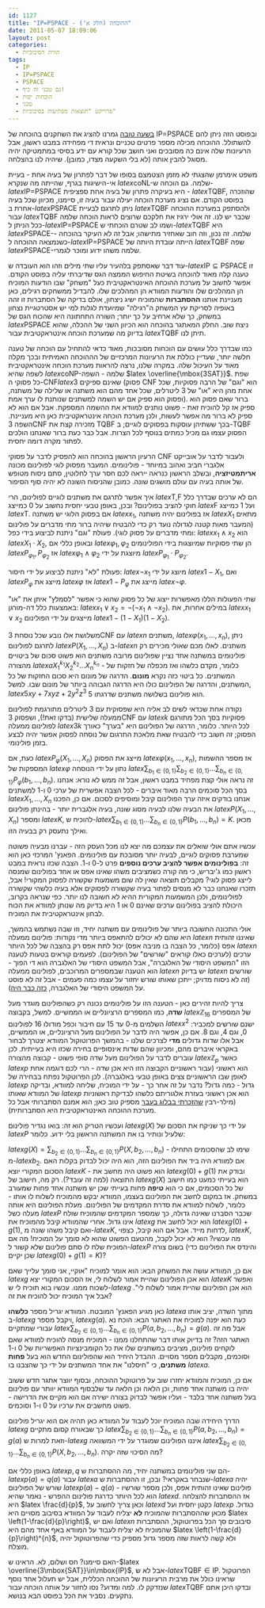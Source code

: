 ```yaml
---
id: 1127
title: "IP=PSPACE - ההוכחה (חלק א')"
date: 2011-05-07 18:09:06
layout: post
categories: 
  - תורת הסיבוכיות
tags: 
  - IP
  - IP=PSPACE
  - PSPACE
  - גם טכני זה כיף!
  - הוכחות יפות
  - טכני
  - פרוייקט "תוצאות מפתיעות בסיבוכיות"
---
```

<a href="http://www.gadial.net/?p=1074">בשעה טובה</a> גמרנו להציג את השחקנים בהוכחה של IP=PSPACE ובפוסט הזה ניתן להם להשתולל. ההוכחה מכילה מספר פרטים טכניים ונראית די מפחידה במבט ראשון, אבל הרעיונות שלה אינם כה מסובכים ואני חושב שכל קורא עם ידע בסיסי במתמטיקה יהיה מסוגל להבין אותה (לא בלי השקעה מצדו, כמובן). שיהיה לנו בהצלחה.

משפט אימרמן שהצגתי לא מזמן הצטמצם בסופו של דבר לפתרון של בעיה אחת - בעיית אי-הישיגות בגרף, שהייתה מה שנקרא $latex \mbox{coNL}$-שלמה. גם הוכחה ש-$latex \mbox{IP=PSPACE}$ היא בעיקרה פתרון של בעיה אחת ספציפית - $latex \mbox{TQBF}$, שהוזכרה בפוסט הקודם. אם נציג מערכת הוכחה יעילה עבור בעיה זו, סיימנו, מכיוון שכל בעיה אחרת ב-$latex \mbox{PSPACE}$ ניתן לתרגם לבעיית $latex \mbox{TQBF}$ ולהסתפק במערכת ההוכחה עבור $latex \mbox{TQBF}$ שכבר יש לנו. זה אולי ירגיז את חלקכם שרוצים לראות הוכחה שלמה ככל הניתן ל-$latex \mbox{IP=PSPACE}$ ושמו לב שטרם הוכחתי ש-$latex \mbox{TQBF}$ היא $latex \mbox{PSPACE}$-שלמה. זה נכון, וזה חוב שאחזיר מתישהו; אבל זה לא העיקר בהוכחה - כשנמצאה ההוכחה ל-$latex \mbox{IP=PSPACE}$ הייתה עובדת היותה של $latex \mbox{TQBF}$ שפה $latex \mbox{PSPACE}$-שלמה משהו ידוע ומוכר לגמרי.

עוד דבר שאסתפק בלהעיר עליו שתי מילים וזהו הוא העובדה ש-$latex \mbox{IP}\subseteq\mbox{PSPACE}$ זו טענה קלה מאוד להוכחה בשיטת החיפוש הממצה הגס שדיברתי עליה בפוסט הקודם. אפשר לחשוב על מערכת ההוכחה האינטראקטיבית כעל "משחק" שבו הודעות המוכיח הן המהלכים שלו והודעות המוודא הן המהלכים שלו. להבדיל ממשחקים רגילים, כאן מעניינת אותנו <strong>ההסתברות</strong> שהמוכיח ישיג ניצחון, אולם בדיקה של הסתברות זו זהה באופיה לסריקת עץ המשחק ה"רגילה" שמיועדת לגלות למי יש אסטרטגיית נצחון במשחק, כך שלא ארחיב על כך יותר; השורה התחתונה היא שהכוח הגס של $latex \mbox{PSPACE}$ ניצח שוב. החלק המאתגר בהוכחה הוא הכיוון השני של ההכלה, שהוא בדיוק מה שמערכת הוכחה אינטראקטיבית עבור $latex \mbox{TQBF}$ תיתן לנו.

כמו שבדרך כלל עושים עם הוכחות מסובכות, מאוד כדאי להתחיל עם הוכחה של טענה חלשה יותר, שעדיין כוללת את הרעיונות המרכזיים של הההוכחה האמיתית ובכך מקלה מאוד על העיכול שלה. במקרה שלנו, נרצה להראות מערכת הוכחה אינטראקטיבית לשפה שהיא $latex \mbox{coNP}$-שלמה - השפה $latex \overline{\mbox{3SAT}}$. שפת כל פסוקי ה-CNF$latex 3$ שאינם ספיקים (פסוק CNF הוא "וגם" של הרבה פסוקיות, שכל אחת מהן היא "או" של 3 ליטרלים, שכל אחד מהם הוא משתנה או שלילה של משתנה, ופסוק הוא ספיק אם יש השמה למשתנים שנותנת לו ערך אמת). ברור שאם פסוק הוא ספיק אז קל להוכיח זאת - פשוט נותנים למוודא את ההשמה המספקת. אבל אם הוא לא ספיק לא ברור מה אפשר לעשות, ולכן מערכת הוכחה אינטראקטיבית כאן היא מעניינת. השפה 3CNF מזכירה קצת את TQBF בכך ששתיהן עוסקות בפסוקים לוגיים; ב-TQBF הפסוק עצמו גם מכיל כמתים בנוסף לכל הצרות. אבל כבר כעת ברור שאנחנו הולכים לפתור מקרה דומה יחסית.

הרעיון הראשון בהוכחה הוא להפסיק לדבר על פסוקי CNF ולעבור לדבר על אובייקט אלגברי חביב ואהוב במיוחד - פולינומים. המעבר מפסוק לוגי לפולינום מכונה <strong>אריתמטיזציה</strong>, ובשלב הראשון כנראה ייראה לכם חסר ערך לחלוטין, סתם ניסוח מטופש של אותה בעיה עם עולם מושגים שונה. כמובן שהניסוח השונה לא יהיה סוף הסיפור.

איך אפשר לתרגם את משתנים לוגיים לפולינום, הרי $latex \mbox{T,F}$ הם לא ערכים שבדרך כלל חוקי להציב בפולינום? ובכן, באופן טבעי יחסית נחשוב על 0 כמייצג $latex \mbox{F}$ ועל 1 כמייצג $latex \mbox{T}$. אם בפסוק הלוגי יש משתנה $latex x_{1}$, אז בפולינום יהיה משתנה $latex X_{1}$ מתאים (המעבר מאות קטנה לגדולה נועד רק כדי להבטיח שיהיה ברור מתי מדברים על פולינום ומתי מדברים על פסוק לוגי). פעולת "וגם" ניתנת לביצוע בידי כפל: $latex x_{1}\wedge x_{2}$ הוא $latex X_{1}\cdot X_{2}$, ובאופן כללי אם $latex \varphi_{1},\varphi_{2}$ הן שתי פסוקיות שמיוצגות בידי הפולינומים $latex P_{\varphi_{1}},P_{\varphi_{2}}$ אז $latex \varphi_{1}\wedge\varphi_{2}$ מיוצגת על ידי $latex P_{\varphi_{1}}\cdot P_{\varphi_{2}}$.

פעולת "לא" ניתנת לביצוע על ידי חיסור: $latex \neg x_{1}$ מיוצג על ידי $latex 1-X_{1}$, ואם $latex P_{\varphi}$ מייצג את $latex \varphi$ אז $latex 1-P_{\varphi}$ מייצג את $latex \neg\varphi$.

שתי הפעולות הללו מאפשרות ייצוג של כל פסוק שהוא כי אפשר "לסמלץ" איתן את "או" באמצעות כלל דה-מורגן: $latex x_{1}\vee x_{2}=\neg\left(\neg x_{1}\wedge\neg x_{2}\right)$. במילים אחרות, את $latex x_{1}\vee x_{2}$ מייצגים על ידי הפולינום $latex 1-\left(1-X_{1}\right)\left(1-X_{2}\right)$.

משלושת אלו נובע שכל נוסחת 3CNF עם $latex n$ משתנים, $latex \varphi\left(x_{1},\dots,x_{n}\right)$, ניתן לתרגם לפולינום $latex P\left(X_{1},\dots,X_{n}\right)$ ב-$latex n$ משתנים. לאלו מכם שאולי מכירים רק פולינומים במשתנה אחד נציין שפולינום מרובה משתנים הוא פשוט סכום של ביטויים מהצורה $latex aX_{1}^{k_{1}}X_{2}^{k_{2}}\dots X_{n}^{k_{n}}$ - כלומר, מקדם כלשהו ואז מכפלה של חזקות של המשתנים. כל ביטוי כזה נקרא <strong>מונום</strong>. הדרגה של מונום היא סכום החזקות של כל המשתנים, והדרגה של הפולינום כולו היא הדרגה הגבוהה ביותר של מונום שבו. למשל, $latex 5xy+7xyz+2y^{2}z^{3}$ הוא פולינום בשלושה משתנים שדרגתו 5.

נקודה אחת שכדאי לשים לב אליה היא שפסוקית עם 3 ליטרלים מתורגמת לפולינום ממעלה שלישית (בדקו זאת!), ושפסוק 3CNF עם $latex k$ פסוקיות בסך הכל מתורגם לפולינום ממעלה $latex 3k$ לכל היותר. כלומר, הדרגה של הפולינום היא "בערך" כאורך הפסוק; זה חשוב כדי להבטיח שאת מלאכת התרגום של נוסחה לפסוק אפשר יהיה לבצע בזמן פולינומי.

כעת, אם $latex P_{\varphi}\left(X_{1},\dots,X_{n}\right)$ מייצג את הפסוק $latex \varphi\left(x_{1},\dots,x_{n}\right)$, אז מספר ההשמות המספקות של $latex \varphi$ נתון על ידי הנוסחה $latex \sum_{b_{1}\in\left\{ 0,1\right\} }\sum_{b_{2}\in\left\{ 0,1\right\} }\dots\sum_{b_{n}\in\left\{ 0,1\right\} }P_{\varphi}\left(b_{1},\dots,b_{n}\right)$. זה נראה אולי קצת מפחיד במבט ראשון, אבל זה ממש לא נורא: אנחנו בסך הכל סוכמים הרבה מאוד איברים - לכל הצבה אפשרית של ערכי 0 ו-1 למשתנים $latex X_{1},\dots,X_{n}$ אנחנו בודקים איזה ערך הפולינום קיבל ומוסיפים לסכום. אם כן, הפכנו את הבעיה שלנו לבעיה מסוג שונה, בעיה אלגברית יותר - בהינתן פולינום $latex P\left(X_{1},\dots,X_{n}\right)$ ומספר $latex K$, להוכיח ש-$latex \sum_{b_{1}\in\left\{ 0,1\right\} }\dots\sum_{b_{n}\in\left\{ 0,1\right\} }P\left(b_{1},\dots,b_{n}\right)=K$. מכאן ואילך נתעסק רק בבעיה הזו.

עכשיו אתם אולי שואלים את עצמכם מה יצא לנו מכל העסק הזה - עברנו מבעיה פשוטה שמערבת פסוקים לוגיים, לבעיה יותר מסובכת עם פולינומים. הפאנץ' המרכזי כאן הוא זה: <strong>בפולינומים אפשר להציב ערכים נוספים</strong> פרט ל-0 ו-1. הצבה שכזו נראית במבט ראשון כמו ג'יבריש, כי מה קורה כשמציבים משהו שאינו אפס או אחד בפולינום שמנסה לייצג פסוק לוגי? מקבלים תוצאה שאין לה שום משמעות שקשורה לפסוק המקורי! אבל, תזכרו שאנחנו כבר לא מנסים לפתור בעיה שקשורה לפסוקים אלא בעיה כלשהי שקשורה לפולינומים, ולכן המשמעות המקורית ההיא לא חשובה לנו יותר. כפי שנראה בקרוב, היכולת להציב בפולינום ערכים שאינם 0 או 1 היא בדיוק מה שנותן למוודא את הכוח לבחון אינטראקטיבית את המוכיח.

אולי התכונה החשובה ביותר של פולינומים עם משתנה יחיד, וזו שבה נשתמש בהמשך, היא שהם לא יכולים להתאפס ביותר מדי נקודות: פולינום ממעלה $latex n$ שאיננו זהותית אפס (כלומר, כל הצבה בו מניבה אפס) יכול לתת אפס רק בהצבה של לכל היותר $latex n$ ערכים (לערכים כאלו קוראים "שורשים" של הפולינום). לפעמים קוראים בטעות לטענה הזו "המשפט היסודי של האלגברה", אבל המשפט היסודי של האלגברה הוא די הפוך - הוא הטענה שבמספרים המרוכבים, לפולינום ממעלה $latex n$ יש בדיוק $latex n$ שורשים (זה לא ניסוח מדויק; ייתכן שאותו שורש יחזור על עצמו כמה פעמים - אבל זה לא פוסט על המשפט היסודי של האלגברה, <a href="http://www.gadial.net/?p=215">כזה כבר היה</a>).

צריך להיות זהירים כאן - הטענה הזו על פולינומים נכונה רק כשהפולינום מוגדר מעל <strong>שדה</strong>, כמו המספרים הרציונליים או הממשיים. למשל, בקבוצה $latex \mathbb{Z}_{16}$ של המספרים השלמים מ-0 עד 15 עם חיבור וכפל מודולו 16 לפולינום $latex x^{2}$ ישנם שורשים למכביר: 0, וגם 4, וגם 8. אם כן, אפשר היה לדבר על הפולינום מעל הרציונליים, או הממשיים, אבל אלו שדות גדולים <strong>מדי</strong> לצרכים שלנו - בהמשך הפרוטוקול המוודא יצטרך לבחור באקראי איברים מהם, ומכיוון שהם שדות אינסופיים בחירה שכזו היא בעייתית. לכן עוברים לדבר על הפולינום מעל שדה סופי פשוט - קבוצה מהצורה $latex \mathbb{Z}_{p}$ כאשר $latex p$ הוא ראשוני (עבור ראשוניים הקבוצה הזו היא אכן שדה - הרי לכם דוגמה אחת לאופן שבו הראשוניים צצים באופן טבעי באלגברה). לכן הפרוטקול נפתח בבחירה של $latex p$ גדול - כמה גדול? נדבר על זה אחר כך - על ידי המוכיח, שליחה למוודא, ובדיקה של המוודא שאותו $latex p$ הוא אכן ראשוני בעזרת אלגוריתם כלשהו לבדיקת ראשוניות (מילר-רבין <a href="http://www.gadial.net/?p=202">שהזכרתי בבלוג בעבר</a> מספיק טוב כאן; הוא אמנם הסתברותי אבל כל מערכת ההוכחה האינטראקטיבית היא הסתברותית).

ועכשיו הטריק הוא זה: בואו נגדיר פולינום $latex g\left(X\right)$ על ידי כך שניקח את הסכום של $latex P$ שלעיל ונותיר בו את המשתנה הראשון בלי ידוע. כלומר:

$latex g\left(X\right)=\sum_{b_{2}\in\left\{ 0,1\right\} }\dots\sum_{b_{n}\in\left\{ 0,1\right\} }P\left(X,b_{2},\dots,b_{n}\right)$ - שימו לב שהסכומים התחילו מ-$latex b_{2}$. אם למוודא היה ביד את הפולינום הזה, הוא היה יכול לבדוק בקלות האם הסכום המקורי יוצא $latex K$ - הוא פשוט היה מחשב את $latex g\left(0\right)+g\left(1\right)$ ובודק את התוצאה (למה זה עובד?). רק מה, חישוב של $latex g\left(X\right)$ הוא בעייתי כמעט כמו חישוב של כל הסכומים, אם כי הוא <strong>טיפה</strong> פחות בעייתי שכן יש משתנה אחד פחות שמעורב במשחק. אז במקום לחשב את הפולינום בעצמו, המוודא יבקש מהמוכיח לשלוח לו אותו - כלומר, לשלוח למוודא את סדרת המקדמים של הפולינום. מעלת הפולינום היא אותה מעלה כשל $latex P$ שכבר הסברנו שאינה גדולה, כך שמספר המקדמים שהמוכיח שולח אינו גדול. אחרי שהמוודא קיבל מהמוכיח את $latex g$ הוא יכול לחשב את $latex g\left(0\right)+g\left(1\right)$, ואם קיבל משהו שונה מ-$latex K$, לדחות מייד. אבל אם הוא קיבל, כצפוי, $latex K$, מה עכשיו? הוא לא יכול לקבל, מהטעם הפשוט שהוא לא סומך על המוכיח! מה אם המוכיח שלח לו סתם פולינום שלא קשור ל-$latex P$ בשום צורה (והינדס את הפולינום כדי שכן יקיים $latex g\left(0\right)+g\left(1\right)=K$)?

אם כן, המוודא עושה את המשחק הבא: הוא אומר למוכיח "אוקיי, אני סומך עלייך שאם $latex g$ הוא אכן הפולינום שהיית אמור לשלוח לי, אז הסכום המקורי יצא $latex K$ ואפשר לשכוח ממנו. עכשיו בוא תוכיח לי ש-$latex g$ הוא אכן הפולינום שהיית אמור לשלוח לי". אבל איך המוכיח יכול להוכיח את זה?

כאן מגיע הפאנץ' המובטח. המוודא יגריל מספר <strong>כלשהו</strong> $latex a$ מתוך השדה, יציב אותו ב-$latex g$ ויקבל מספר, $latex g\left(a\right)$. כעת הוא יפנה למוכיח את האתגר הבא: הוכח נא עבורי שמתקיים $latex \sum_{b_{2}\in\left\{ 0,1\right\} }\dots\sum_{b_{n}\in\left\{ 0,1\right\} }P\left(a,b_{2},\dots,b_{n}\right)=g\left(a\right)$. אבל מה זה האתגר הזה? זה בדיוק אותו דבר שהתחלנו ממנו - המוכיח מנסה להוכיח למוודא שאם לוקחים פולינום, מציבים במשתנים שלו את כל הקומבינציות האפשריות של 0 ו-1 וסוכמים, מקבלים מספר מסויים. ההבדל היחיד הוא שהפולינום החדש הוא בעל <strong>פחות משתנים</strong>, כי "חיסלנו" את אחד המשתנים על ידי כך שהצבנו בו $latex a$.

אם כן, המוכיח והמוודא יחזרו שוב על פרוטוקול ההוכחה, ובסוף יווצר אתגר חדש ששוב יהיה בו משתנה אחד פחות, וכן הלאה וכן הלאה עד שלבסוף המוודא יוותר עם פולינום בעל משתנה אחד בלבד - ועליו אפשר לבדוק בצורה ישירה אם הוא מקיים את הדרישה - פשוט מחשבים את ערכיו על 0 ו-1 וסוכמים.

הדרך היחידה שבה המוכיח יוכל לעבוד על המוודא כאן תהיה אם הוא יגריל פולינום $latex g$ כך שבאורח קסום מתקיים $latex \sum_{b_{2}\in\left\{ 0,1\right\} }\dots\sum_{b_{n}\in\left\{ 0,1\right\} }P\left(a,b_{2},\dots,b_{n}\right)=g\left(a\right)$ וזאת למרות ש-$latex g$ איננו הפולינום שמוגדר על ידי המשוואה $latex \sum_{b_{2}\in\left\{ 0,1\right\} }\dots\sum_{b_{n}\in\left\{ 0,1\right\} }P\left(X,b_{2},\dots,b_{n}\right)$. מה הסיכוי שזה יקרה?

באופן כללי אם $latex p,q$ הם שני פולינומים במשתנה יחיד, מה ההסתברות ש-$latex p\left(a\right)=q\left(a\right)$ עבור $latex a$ שנבחר באקראי? ובכן, זו ההסתברות ש-$latex a$ יהיה שורש של הפולינום $latex p\left(a\right)-q\left(a\right)$ - פולינום שאינו זהותית אפס, ולכן מספר שורשיו הוא לכל היותר כדרגת פולינום ההפרש - נאמר שהיא $latex d$. אז ההסתברות להצלחה היא $latex \frac{d}{p}$, וכאן צריך לחשוב על $latex d$ כקטן יחסית ועל $latex p$ כגדול. מכאן שההסתברות שהמוכיח <strong>לא</strong> יצליח לעבוד על המוודא בסיבוב מסויים היא $latex \left(1-\frac{d}{p}\right)$, ואם יש $latex n$ סיבובים סך הכל בפרוטוקול, ההסתברות שהמוכיח לא יצליח לעבוד על המוודא באף אחד מהם היא $latex \left(1-\frac{d}{p}\right)^{n}$, ולא קשה לראות שזה מספר גדול מספיק כדי שהפרוטוקול יהיה מוצלח.

האם סיימנו? חס ושלום, לא. הראינו ש-$latex \overline{3\mbox{SAT}}\in\mbox{IP}$, אבל לא ש-$latex \mbox{TQBF}\in\mbox{IP}$. הפרוטקול שראינו כולל את מרבית הרעיונות של ההוכחה הכללית, אבל יש תעלול אחד נוסף שנזדקק לו. למה ומדוע? נסו לחזור על אותה הוכחה עבור $latex \mbox{TQBF}$ ובדקו היכן אתם נתקעים. נסביר את הכל בפוסט הבא בנושא.
